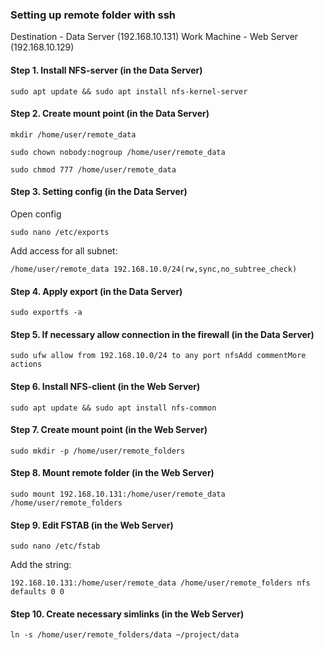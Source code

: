 ### Setting up remote folder with ssh

Destination - Data Server (192.168.10.131)
Work Machine - Web Server (192.168.10.129)


#### Step 1. Install NFS-server (in the Data Server)

```
sudo apt update && sudo apt install nfs-kernel-server
```

#### Step 2. Create mount point (in the Data Server)

```
mkdir /home/user/remote_data
```
```
sudo chown nobody:nogroup /home/user/remote_data
```
```
sudo chmod 777 /home/user/remote_data
```

#### Step 3. Setting config (in the Data Server)

Open config

```
sudo nano /etc/exports
```

Add access for all subnet:

```
/home/user/remote_data 192.168.10.0/24(rw,sync,no_subtree_check)
```

#### Step 4. Apply export (in the Data Server)

```
sudo exportfs -a
```
#### Step 5. If necessary allow connection in the firewall (in the Data Server)

```
sudo ufw allow from 192.168.10.0/24 to any port nfsAdd commentMore actions
```

#### Step 6. Install NFS-client (in the Web Server)

```
sudo apt update && sudo apt install nfs-common
```

#### Step 7. Create mount point (in the Web Server)

```
sudo mkdir -p /home/user/remote_folders
```

#### Step 8. Mount remote folder (in the Web Server)

```
sudo mount 192.168.10.131:/home/user/remote_data /home/user/remote_folders
```

#### Step 9. Edit FSTAB (in the Web Server)

```
sudo nano /etc/fstab
```
Add the string:

```
192.168.10.131:/home/user/remote_data /home/user/remote_folders nfs defaults 0 0
```

#### Step 10. Create necessary simlinks (in the Web Server)

```
ln -s /home/user/remote_folders/data ~/project/data
```
